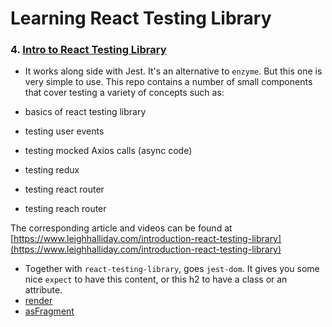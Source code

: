 # Learning React Testing Library

### 4. [Intro to React Testing Library](https://www.youtube.com/watch?v=YQLn7ycfzEo&list=PL8fumNHsC-3NaPNxh2bous6bBDWwJ4r1-&index=4)

- It works along side with Jest. It's an alternative to `enzyme`. But this one is very simple to use.
  This repo contains a number of small components that cover testing a variety of concepts such as:

- basics of react testing library
- testing user events
- testing mocked Axios calls (async code)
- testing redux
- testing react router
- testing reach router

The corresponding article and videos can be found at [https://www.leighhalliday.com/introduction-react-testing-library](https://www.leighhalliday.com/introduction-react-testing-library)

- Together with `react-testing-library`, goes `jest-dom`. It gives you some nice `expect` to have this content, or this h2 to have a class or an attribute.
- [render](https://testing-library.com/docs/angular-testing-library/api/#render)
- [asFragment](https://testing-library.com/docs/react-testing-library/api/#asfragment)
